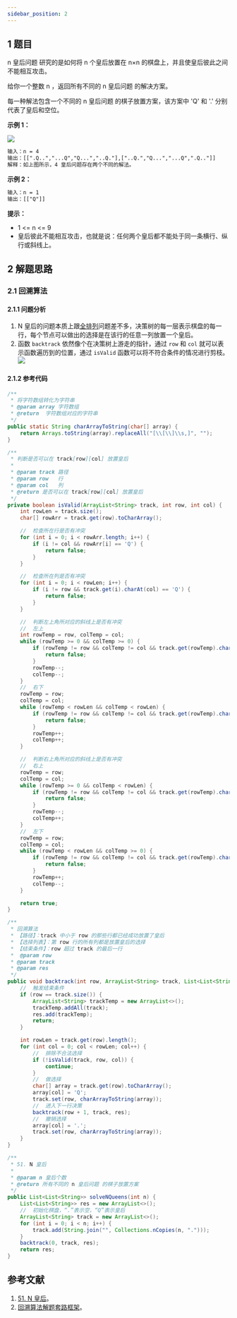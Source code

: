 ```yaml
---
sidebar_position: 2
---
```


## 1 题目

n 皇后问题 研究的是如何将 n 个皇后放置在 n×n 的棋盘上，并且使皇后彼此之间不能相互攻击。

给你一个整数 n ，返回所有不同的 n 皇后问题 的解决方案。

每一种解法包含一个不同的 n 皇后问题 的棋子放置方案，该方案中 'Q' 和 '.' 分别代表了皇后和空位。

**示例 1：**

![](https://notebook.grayson.top/media/202106/2021-06-27_194424.png)

```txt
输入：n = 4
输出：[[".Q..","...Q","Q...","..Q."],["..Q.","Q...","...Q",".Q.."]]
解释：如上图所示，4 皇后问题存在两个不同的解法。
```

**示例 2：**

```txt
输入：n = 1
输出：[["Q"]]
```

**提示：**

* 1 <= n <= 9
* 皇后彼此不能相互攻击，也就是说：任何两个皇后都不能处于同一条横行、纵行或斜线上。

## 2 解题思路

### 2.1 回溯算法

#### 2.1.1 问题分析

1. N 皇后的问题本质上跟[全排列](https://notebook.grayson.top/project-21/doc-738)问题差不多，决策树的每一层表示棋盘的每一行，每个节点可以做出的选择是在该行的任意一列放置一个皇后。
2. 函数 `backtrack` 依然像个在决策树上游走的指针，通过 `row` 和 `col` 就可以表示函数遍历到的位置，通过 `isValid` 函数可以将不符合条件的情况进行剪枝。![](https://notebook.grayson.top/media/202106/2021-06-27_195120.png)

#### 2.1.2 参考代码

```java
/**
 * 将字符数组转化为字符串
 * @param array 字符数组
 * @return  字符数组对应的字符串
 */
public static String charArrayToString(char[] array) {
    return Arrays.toString(array).replaceAll("[\\[\\]\\s,]", "");
}

/**
 * 判断是否可以在 track[row][col] 放置皇后
 *
 * @param track 路径
 * @param row   行
 * @param col   列
 * @return 是否可以在 track[row][col] 放置皇后
 */
private boolean isValid(ArrayList<String> track, int row, int col) {
    int rowLen = track.size();
    char[] rowArr = track.get(row).toCharArray();

    //  检查所在行是否有冲突
    for (int i = 0; i < rowArr.length; i++) {
        if (i != col && rowArr[i] == 'Q') {
            return false;
        }
    }

    //  检查所在列是否有冲突
    for (int i = 0; i < rowLen; i++) {
        if (i != row && track.get(i).charAt(col) == 'Q') {
            return false;
        }
    }

    //  判断左上角所对应的斜线上是否有冲突
    //  左上
    int rowTemp = row, colTemp = col;
    while (rowTemp >= 0 && colTemp >= 0) {
        if (rowTemp != row && colTemp != col && track.get(rowTemp).charAt(colTemp) == 'Q') {
            return false;
        }
        rowTemp--;
        colTemp--;
    }
    //  右下
    rowTemp = row;
    colTemp = col;
    while (rowTemp < rowLen && colTemp < rowLen) {
        if (rowTemp != row && colTemp != col && track.get(rowTemp).charAt(colTemp) == 'Q') {
            return false;
        }
        rowTemp++;
        colTemp++;
    }

    //  判断右上角所对应的斜线上是否有冲突
    //  右上
    rowTemp = row;
    colTemp = col;
    while (rowTemp >= 0 && colTemp < rowLen) {
        if (rowTemp != row && colTemp != col && track.get(rowTemp).charAt(colTemp) == 'Q') {
            return false;
        }
        rowTemp--;
        colTemp++;
    }
    //  左下
    rowTemp = row;
    colTemp = col;
    while (rowTemp < rowLen && colTemp >= 0) {
        if (rowTemp != row && colTemp != col && track.get(rowTemp).charAt(colTemp) == 'Q') {
            return false;
        }
        rowTemp++;
        colTemp--;
    }

    return true;
}

/**
 * 回溯算法
 * 【路径】：track 中小于 row 的那些行都已经成功放置了皇后
 * 【选择列表】：第 row 行的所有列都是放置皇后的选择
 * 【结束条件】：row 超过 track 的最后一行
 *  @param row
 * @param track
 * @param res
 */
public void backtrack(int row, ArrayList<String> track, List<List<String>> res) {
    //  触发结束条件
    if (row == track.size()) {
        ArrayList<String> trackTemp = new ArrayList<>();
        trackTemp.addAll(track);
        res.add(trackTemp);
        return;
    }

    int rowLen = track.get(row).length();
    for (int col = 0; col < rowLen; col++) {
        //  排除不合法选择
        if (!isValid(track, row, col)) {
            continue;
        }
        //  做选择
        char[] array = track.get(row).toCharArray();
        array[col] = 'Q';
        track.set(row, charArrayToString(array));
        //  进入下一行决策
        backtrack(row + 1, track, res);
        //  撤销选择
        array[col] = '.';
        track.set(row, charArrayToString(array));
    }
}

/**
 * 51. N 皇后
 *
 * @param n 皇后个数
 * @return 所有不同的 n 皇后问题 的棋子放置方案
 */
public List<List<String>> solveNQueens(int n) {
    List<List<String>> res = new ArrayList<>();
    //  初始化棋盘，“.”表示空，“Q”表示皇后
    ArrayList<String> track = new ArrayList<>();
    for (int i = 0; i < n; i++) {
        track.add(String.join("", Collections.nCopies(n, ".")));
    }
    backtrack(0, track, res);
    return res;
}
```

## 参考文献

1. [51. N 皇后](https://leetcode-cn.com/problems/n-queens)。
2. [回溯算法解题套路框架](https://labuladong.gitbook.io/algo/mu-lu-ye-3/mu-lu-ye/hui-su-suan-fa-xiang-jie-xiu-ding-ban)。

